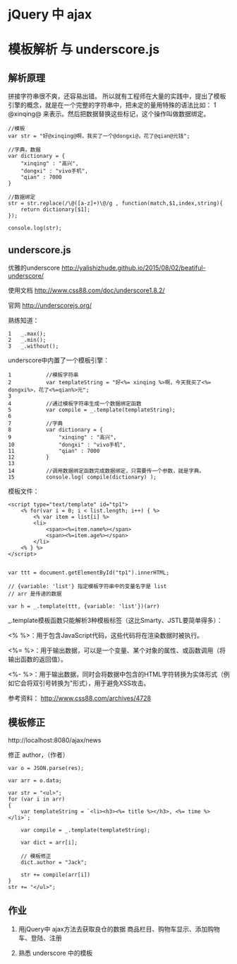 # jQuery 中 ajax





# 模板解析 与 underscore.js

## 解析原理

拼接字符串很不爽，还容易出错。
所以就有工程师在大量的实践中，提出了模板引擎的概念，就是在一个完整的字符串中，把未定的量用特殊的语法比如：
1	@xinqing@
来表示。然后把数据替换这些标记，这个操作叫做数据绑定。

```
//模板
var str = "好@xinqing@啊，我买了一个@dongxi@，花了@qian@元钱";

//字典，数据
var dictionary = {
	"xinqing" : "高兴",
	"dongxi" : "vivo手机",
	"qian" : 7000
}

//数据绑定
str = str.replace(/\@([a-z]+)\@/g , function(match,$1,index,string){
	return dictionary[$1];
});

console.log(str);

```

## underscore.js

优雅的underscore
http://yalishizhude.github.io/2015/08/02/beatiful-underscore/

使用文档
http://www.css88.com/doc/underscore1.8.2/

官网
http://underscorejs.org/


熟练知道：
```
1	_.max();
2	_.min();
3	_.without();

```

underscore中内置了一个模板引擎：
```
1			//模板字符串
2			var templateString = "好<%= xinqing %>啊，今天我买了<%= dongxi%>，花了<%=qian%>元";
3	
4			//通过模板字符串生成一个数据绑定函数
5			var compile = _.template(templateString);
6	
7			//字典
8			var dictionary = {
9				"xinqing" : "高兴",
10				"dongxi" : "vivo手机",
11				"qian" : 7000
12			}
13	
14			//调用数据绑定函数完成数据绑定，只需要传一个参数，就是字典。
15			console.log( compile(dictionary) );
```


模板文件：

```
<script type="text/template" id="tp1">
	<% for(var i = 0; i < list.length; i++) { %>  
		<% var item = list[i] %>  
		<li>  
			<span><%=item.name%></span>  
			<span><%=item.age%></span>  
		</li>  
	<% } %>  
</script>


var ttt = document.getElementById("tp1").innerHTML;

// {variable: 'list'} 指定模板字符串中的变量名字是 list 
// arr 是传递的数据

var h = _.template(ttt, {variable: 'list'})(arr)
```

_.template模板函数只能解析3种模板标签（这比Smarty、JSTL要简单得多）：

<%  %>：用于包含JavaScript代码，这些代码将在渲染数据时被执行。

<%= %>：用于输出数据，可以是一个变量、某个对象的属性、或函数调用（将输出函数的返回值）。

<%- %>：用于输出数据，同时会将数据中包含的HTML字符转换为实体形式（例如它会将双引号转换为&quot;形式），用于避免XSS攻击。


参考资料： 
http://www.css88.com/archives/4728

## 模板修正

http://localhost:8080/ajax/news

修正 author，（作者）


```
var o = JSON.parse(res);
	
var arr = o.data;

var str = "<ul>";
for (var i in arr)
{
	var templateString = `<li><h3><%= title %></h3>, <%= time %></li>`;

	var compile = _.template(templateString);
	
	var dict = arr[i];

	// 模板修正
	dict.author = "Jack";

	str += compile(arr[i])
}
str += "</ul>";
```


## 作业

1. 用jQuery中 ajax方法去获取良仓的数据
	商品栏目、购物车显示、添加购物车、登陆、注册
	
2. 熟悉 underscore 中的模板
